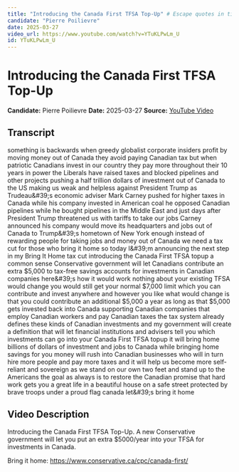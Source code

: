 ```yaml
---
title: "Introducing the Canada First TFSA Top-Up" # Escape quotes in title
candidate: "Pierre Poilievre"
date: 2025-03-27
video_url: https://www.youtube.com/watch?v=YTuKLPwLm_U
id: YTuKLPwLm_U
---
```


# Introducing the Canada First TFSA Top-Up

**Candidate:** Pierre Poilievre
**Date:** 2025-03-27
**Source:** [YouTube Video](https://www.youtube.com/watch?v=YTuKLPwLm_U)

## Transcript

something is backwards when greedy globalist corporate insiders profit by moving money out of Canada they avoid paying Canadian tax but when patriotic Canadians invest in our country they pay more throughout their 10 years in power the Liberals have raised taxes and blocked pipelines and other projects pushing a half trillion dollars of investment out of Canada to the US making us weak and helpless against President Trump as Trudeau&amp;#39;s economic adviser Mark Carney pushed for higher taxes in Canada while his company invested in American coal he opposed Canadian pipelines while he bought pipelines in the Middle East and just days after President Trump threatened us with tariffs to take our jobs Carney announced his company would move its headquarters and jobs out of Canada to Trump&amp;#39;s hometown of New York enough instead of rewarding people for taking jobs and money out of Canada we need a tax cut for those who bring it home so today I&amp;#39;m announcing the next step in my Bring It Home tax cut introducing the Canada First TFSA topup a common sense Conservative government will let Canadians contribute an extra $5,000 to tax-free savings accounts for investments in Canadian companies here&amp;#39;s how it would work nothing about your existing TFSA would change you would still get your normal $7,000 limit which you can contribute and invest anywhere and however you like what would change is that you could contribute an additional $5,000 a year as long as that $5,000 gets invested back into Canada supporting Canadian companies that employ Canadian workers and pay Canadian taxes the tax system already defines these kinds of Canadian investments and my government will create a definition that will let financial institutions and advisers tell you which investments can go into your Canada First TFSA topup it will bring home billions of dollars of investment and jobs to Canada while bringing home savings for you money will rush into Canadian businesses who will in turn hire more people and pay more taxes and it will help us become more self-reliant and sovereign as we stand on our own two feet and stand up to the Americans the goal as always is to restore the Canadian promise that hard work gets you a great life in a beautiful house on a safe street protected by brave troops under a proud flag canada let&amp;#39;s bring it home

## Video Description

Introducing the Canada First TFSA Top-Up. A new Conservative government will let you put an extra $5000/year into your TFSA for investments in Canada. 

Bring it home: https://www.conservative.ca/cpc/canada-first/